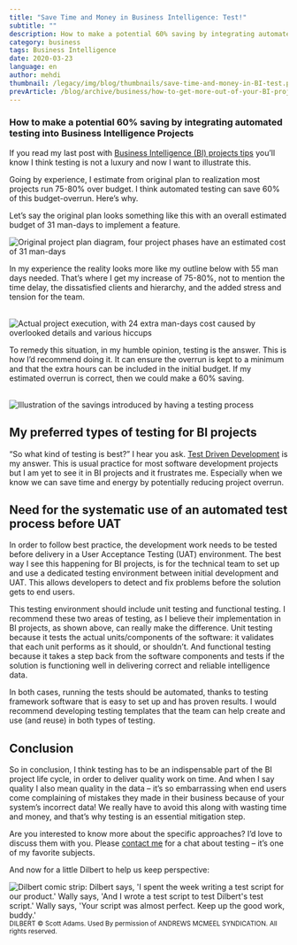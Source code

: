 ```yaml
---
title: "Save Time and Money in Business Intelligence: Test!"
subtitle: ""
description: How to make a potential 60% saving by integrating automated testing into Business Intelligence Projects
category: business
tags: Business Intelligence
date: 2020-03-23
language: en
author: mehdi
thumbnail: /legacy/img/blog/thumbnails/save-time-and-money-in-BI-test.png
prevArticle: /blog/archive/business/how-to-get-more-out-of-your-BI-projects-4-tips
---
```


### How to make a potential 60% saving by integrating automated testing into Business Intelligence Projects

If you read my last post with [Business Intelligence (BI) projects tips](https://mango-is.com/blog/business/how-to-get-more-out-of-your-BI-projects-4-tips) you’ll know I think testing is not a luxury and now I want to illustrate this.

Going by experience, I estimate from original plan to realization most projects run 75-80% over budget. I think automated testing can save 60% of this budget-overrun. Here’s why.

Let’s say the original plan looks something like this with an overall estimated budget of 31 man-days to implement a feature.

<img class="u-img-responsive" src="/legacy/img/blog/flow-chart-1-original-plan.png" alt="Original project plan diagram, four project phases have an estimated cost of 31 man-days">
<br>

In my experience the reality looks more like my outline below with 55 man days needed. That’s where I get my increase of 75-80%, not to mention the time delay, the dissatisfied clients and hierarchy, and the added stress and tension for the team.

<br>
<img class="u-img-responsive" src="/legacy/img/blog/flow-chart-2-actual-flow.png" alt="Actual project execution, with 24 extra man-days cost caused by overlooked details and various hiccups">
<br>

To remedy this situation, in my humble opinion, testing is the answer. This is how I’d recommend doing it. It can ensure the overrun is kept to a minimum and that the extra hours can be included in the initial budget. If my estimated overrun is correct, then we could make a 60% saving.

<br>
<img class="u-img-responsive" src="/legacy/img/blog/flow-chart-3-plan-with-test-phase.png" alt="Illustration of the savings introduced by having a testing process">

## My preferred types of testing for BI projects

“So what kind of testing is best?” I hear you ask. [Test Driven Development](https://en.wikipedia.org/wiki/Test-driven_development) is my answer. This is usual practice for most software development projects but I am yet to see it in BI projects and it frustrates me. Especially when we know we can save time and energy by potentially reducing project overrun.  

## Need for the systematic use of an automated test process before UAT

In order to follow best practice, the development work needs to be tested before delivery in a User Acceptance Testing (UAT) environment. The best way I see this happening for BI projects, is for the technical team to set up and use a dedicated testing environment between initial development and UAT. This allows developers to detect and fix problems before the solution gets to end users. 

This testing environment should include unit testing and functional testing. I recommend these two areas of testing, as I believe their implementation in BI projects, as shown above, can really make the difference. Unit testing because it tests the actual units/components of the software: it validates that each unit performs as it should, or shouldn’t. And functional testing because it takes a step back from the software components and tests if the solution is functioning well in delivering correct and reliable intelligence data.

In both cases, running the tests should be automated, thanks to testing framework software that is easy to set up and has proven results. I would recommend developing testing templates that the team can help create and use (and reuse) in both types of testing.


## Conclusion

So in conclusion, I think testing has to be an indispensable part of the BI project life cycle, in order to deliver quality work on time. And when I say quality I also mean quality in the data – it’s so embarrassing when end users come complaining of mistakes they made in their business because of your system’s incorrect data! We really have to avoid this along with wasting time and money, and that’s why testing is an essential mitigation step.

Are you interested to know more about the specific approaches? I’d love to discuss them with you. Please [contact me](/contact/) for a chat about testing – it’s one of my favorite subjects.

And now for a little Dilbert to help us keep perspective:

<img class="u-img-responsive" src="/legacy/img/blog/dilbert-on-testing.gif" alt="Dilbert comic strip: Dilbert says, 'I spent the week writing a test script for our product.' Wally says, 'And I wrote a test script to test Dilbert's test script.' Wally says, 'Your script was almost perfect. Keep up the good work, buddy.'">
<small>DILBERT © Scott Adams. Used By permission of ANDREWS MCMEEL SYNDICATION. All rights reserved.</small>
